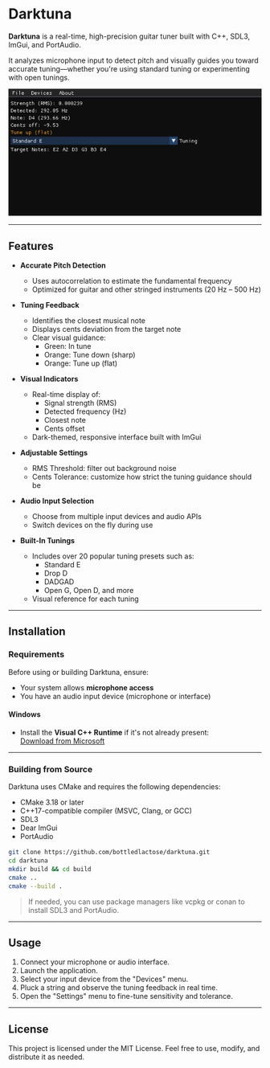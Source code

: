 # Darktuna

**Darktuna** is a real-time, high-precision guitar tuner built with C++, SDL3, ImGui, and PortAudio.

It analyzes microphone input to detect pitch and visually guides you toward accurate tuning—whether you're using standard tuning or experimenting with open tunings.

![Darktuna screenshot](https://raw.githubusercontent.com/bottledlactose/darktuna/refs/heads/trunk/images/screenshot.png)

---

## Features

- **Accurate Pitch Detection**
  - Uses autocorrelation to estimate the fundamental frequency
  - Optimized for guitar and other stringed instruments (20 Hz – 500 Hz)

- **Tuning Feedback**
  - Identifies the closest musical note
  - Displays cents deviation from the target note
  - Clear visual guidance:
    - Green: In tune
    - Orange: Tune down (sharp)
    - Orange: Tune up (flat)

- **Visual Indicators**
  - Real-time display of:
    - Signal strength (RMS)
    - Detected frequency (Hz)
    - Closest note
    - Cents offset
  - Dark-themed, responsive interface built with ImGui

- **Adjustable Settings**
  - RMS Threshold: filter out background noise
  - Cents Tolerance: customize how strict the tuning guidance should be

- **Audio Input Selection**
  - Choose from multiple input devices and audio APIs
  - Switch devices on the fly during use

- **Built-In Tunings**
  - Includes over 20 popular tuning presets such as:
    - Standard E
    - Drop D
    - DADGAD
    - Open G, Open D, and more
  - Visual reference for each tuning

---

## Installation

### Requirements

Before using or building Darktuna, ensure:

- Your system allows **microphone access**
- You have an audio input device (microphone or interface)

#### Windows

- Install the **Visual C++ Runtime** if it's not already present:  
  [Download from Microsoft](https://learn.microsoft.com/en-us/cpp/windows/latest-supported-vc-redist)

---

### Building from Source

Darktuna uses CMake and requires the following dependencies:

- CMake 3.18 or later
- C++17-compatible compiler (MSVC, Clang, or GCC)
- SDL3
- Dear ImGui
- PortAudio

```bash
git clone https://github.com/bottledlactose/darktuna.git
cd darktuna
mkdir build && cd build
cmake ..
cmake --build .
```

> If needed, you can use package managers like vcpkg or conan to install SDL3 and PortAudio.

---

## Usage

1. Connect your microphone or audio interface.
2. Launch the application.
3. Select your input device from the "Devices" menu.
4. Pluck a string and observe the tuning feedback in real time.
5. Open the "Settings" menu to fine-tune sensitivity and tolerance.

---

## License

This project is licensed under the MIT License.
Feel free to use, modify, and distribute it as needed.
